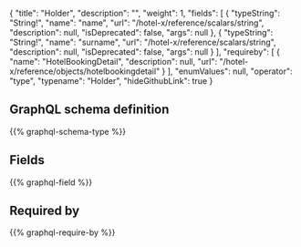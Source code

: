 {
  "title": "Holder",
  "description": "",
  "weight": 1,
  "fields": [
    {
      "typeString": "String!",
      "name": "name",
      "url": "/hotel-x/reference/scalars/string",
      "description": null,
      "isDeprecated": false,
      "args": null
    },
    {
      "typeString": "String!",
      "name": "surname",
      "url": "/hotel-x/reference/scalars/string",
      "description": null,
      "isDeprecated": false,
      "args": null
    }
  ],
  "requireby": [
    {
      "name": "HotelBookingDetail",
      "description": null,
      "url": "/hotel-x/reference/objects/hotelbookingdetail"
    }
  ],
  "enumValues": null,
  "operator": "type",
  "typename": "Holder",
  "hideGithubLink": true
}
## GraphQL schema definition

{{% graphql-schema-type %}}

## Fields

{{% graphql-field %}}

## Required by

{{% graphql-require-by %}}
